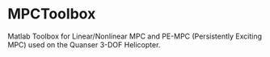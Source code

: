 MPCToolbox
==========

Matlab Toolbox for Linear/Nonlinear MPC and PE-MPC (Persistently Exciting MPC) used on the Quanser 3-DOF Helicopter.
